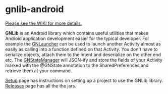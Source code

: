 gnlib-android
=============
<a href ='https://github.com/noxiouswinter/gnlib_android/wiki'>Please see the WIKI for more details.</a> 

**GNLib** is an Android library which contains useful utilities that makes Android application development easier for the typical developer. For example the [GNLauncher](https://github.com/noxiouswinter/gnlib_android/wiki/GNLauncher) can be used to launch another Activity almost as easily as calling into a function defined on that Activity. You don't have to serialize objects, attach them to the intent and deserialize on the other end etc. The [GNStateManager](https://github.com/noxiouswinter/gnlib_android/wiki/GNStateManager) will JSON-ify and store the fields of your Activity marked with the @GNState annotation to the SharedPreferences and retrieve them at your command. 

[Setup](https://github.com/noxiouswinter/gnlib_android/wiki/Setup) page has instructions on setting up a project to use the GNLib library. [Releases](https://github.com/noxiouswinter/gnlib_android/releases) page has all the the jars.
